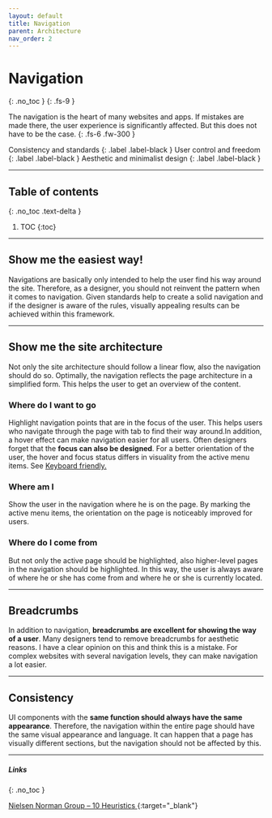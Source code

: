 ```yaml
---
layout: default
title: Navigation
parent: Architecture
nav_order: 2
---
```


# Navigation
{: .no_toc }
{: .fs-9 }

The navigation is the heart of many websites and apps. If mistakes are made there, the user experience is significantly affected. But this does not have to be the case.
{: .fs-6 .fw-300 }

Consistency and standards
{: .label .label-black }
User control and freedom
{: .label .label-black }
Aesthetic and minimalist design
{: .label .label-black }

---

## Table of contents
{: .no_toc .text-delta }

1. TOC
{:toc}

---

## Show me the easiest way!

Navigations are basically only intended to help the user find his way around the site. Therefore, as a designer, you should not reinvent the pattern when it comes to navigation. Given standards help to create a solid navigation and if the designer is aware of the rules, visually appealing results can be achieved within this framework.

---

## Show me the site architecture

Not only the site architecture should follow a linear flow, also the navigation should do so. Optimally, the navigation reflects the page architecture in a simplified form. This helps the user to get an overview of the content.

### Where do I want to go
Highlight navigation points that are in the focus of the user. This helps users who navigate through the page with tab to find their way around.In addition, a hover effect can make navigation easier for all users. Often designers forget that the **focus can also be designed**. For a better orientation of the user, the hover and focus status differs in visuality from the active menu items. See <a href="/Accessibility-Designer-Guide/02-Architecture/04-keyboard%20friendly/"> Keyboard friendly.</a>

### Where am I
Show the user in the navigation where he is on the page. By marking the active menu items, the orientation on the page is noticeably improved for users.

### Where do I come from
But not only the active page should be highlighted, also higher-level pages in the navigation should be highlighted. In this way, the user is always aware of where he or she has come from and where he or she is currently located.

---

## Breadcrumbs
In addition to navigation, **breadcrumbs are excellent for showing the way of a user**. Many designers tend to remove breadcrumbs for aesthetic reasons. I have a clear opinion on this and think this is a mistake. For complex websites with several navigation levels, they can make navigation a lot easier.


---

## Consistency
UI components with the **same function should always have the same appearance**. Therefore, the navigation within the entire page should have the same visual appearance and language. It can happen that a page has visually different sections, but the navigation should not be affected by this.

---


##### Links
{: .no_toc }

[Nielsen Norman Group – 10 Heuristics ](https://www.nngroup.com/articles/ten-usability-heuristics/ "NNgroup's Homepage"){:target="_blank"}
